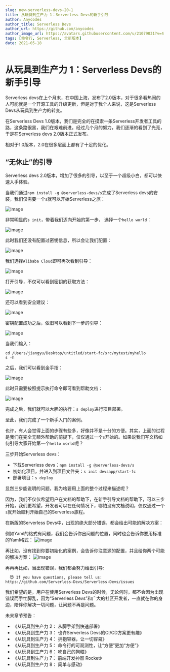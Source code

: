 ```yaml
---
slug: new-serverless-devs-20-1
title: 从玩具到生产力 1：Serverless Devs的新手引导
author: Anycodes
author_title: Serverless Devs
author_url: https://github.com/anycodes
author_image_url: https://avatars.githubusercontent.com/u/21079031?v=4
tags: [命令行, Serverless, 全新版本]
date: 2021-05-18
---
```


# 从玩具到生产力 1：Serverless Devs的新手引导

Serverless devs在上个月末，在中国上海，发布了2.0版本，对于很多看热闹的人可能就是一个开源工具的升级更新，但是对于我个人来说，这是Serverless Devs从玩具到生产力的转变。

在Serverless Devs 1.0版本，我们是完全的在摸索一条Serverless开发者工具的路，这条路很黑，我们在艰难前进。经过几个月的努力，我们逐渐的看到了光亮，于是在Serverless devs 2.0版本正式发布。

相对于1.0版本，2.0在很多层面上都有了十足的优化。

## “无休止”的引导

Serverless devs 2.0版本，增加了很多的引导，以至于一个超级小白，都可以快速入手体验。

当我们通过`npm install -g @serverless-devs/s`完成了Serverless devs的安装，我们仅需要一个`s`就可以开始Serverless之旅：

![image](https://user-images.githubusercontent.com/21079031/119006455-f929eb00-b9c2-11eb-98e0-7bb1cc451faa.png)

非常明显的`s init`，带着我们迈向开始的第一步， 选择一个`hello world`： 

![image](https://user-images.githubusercontent.com/21079031/119006717-2eced400-b9c3-11eb-8c95-0fb89f238d53.png)

此时我们还没有配置过密钥信息，所以会让我们配置：

![image](https://user-images.githubusercontent.com/21079031/119006840-4c03a280-b9c3-11eb-8f3b-4cc9e7c6a1e2.png)

我们选择`Alibaba Cloud`即可再次看到引导：

![image](https://user-images.githubusercontent.com/21079031/119006920-60479f80-b9c3-11eb-8c95-a44724566084.png)

打开引导，不仅可以看到密钥的获取方法：

![image](https://user-images.githubusercontent.com/21079031/119007001-735a6f80-b9c3-11eb-9f2c-0cf72d670b07.png)

还可以看到安全建议：

![image](https://user-images.githubusercontent.com/21079031/119007074-81a88b80-b9c3-11eb-9ceb-228f7a9d566a.png)

密钥配置成功之后，依旧可以看到下一步的引导：

![image](https://user-images.githubusercontent.com/21079031/119007477-d815ca00-b9c3-11eb-904d-9de00db9c092.png)

当我们输入：

```
cd /Users/jiangyu/Desktop/untitled/start-fc/src/mytest/myhello
s -h
```

之后，我们可以看到金手指：

![image](https://user-images.githubusercontent.com/21079031/119007629-fbd91000-b9c3-11eb-9990-161d958f615b.png)

此时只需要按照提示执行命令即可看到帮助文档：

![image](https://user-images.githubusercontent.com/21079031/119007701-0e534980-b9c4-11eb-8e88-6131b94bbab2.png)

完成之后，我们就可以大胆的执行：`s deploy`进行项目部署。

至此，我们完成了一个新手入门的案例。

也许，有人会觉得上面的步骤有些多，好像并不是十分的方便。其实，上面的过程是我们在完全无额外帮助的前提下，仅仅通过一个`s`开始的。如果说我们写文档如何引导大家开始第一个`hello world`呢？

三步开始Serverless devs：
  - 下载Serverless devs：`npm install -g @serverless-devs/s`
  - 初始化项目，并进入到项目文件夹：`s init devsapp/start-fc`
  - 部署项目：`s deploy`

显然三步能说明的问题，我为啥要用上面的整个过程来描述呢？

因为，我们不仅仅希望用户在文档的帮助下，在新手引导文档的帮助下，可以三步开始，我们更希望，开发者可以在任何情况下，哪怕没有文档说明，仅仅通过一个`s`就开始顺利开始自己的Serverless旅程。

在新版的Serverless Devs中，出现的绝大部分错误，都会给出可能的解决方案：

例如Yaml的格式有问题，我们会告诉你出问题的位置，同时也会告诉你要用标准的Yaml格式：
![image](https://user-images.githubusercontent.com/21079031/119010370-91759f00-b9c6-11eb-85d6-c2901f662378.png)


再比如，没有找到你要初始化的案例，会告诉你注意源的配置，并且给你两个可能的解决方案：
![image](https://user-images.githubusercontent.com/21079031/119010576-cb46a580-b9c6-11eb-92f7-a7666a3b43ea.png)

再再再比如，当出现错误，我们都会努力给出引导: 
```
  😈 If you have questions, please tell us: https://github.com/Serverless-Devs/Serverless-Devs/issues
```

我们希望的是，用户在使用Serverless Devs的时候，无论何时，都不会因为出现错误而手忙脚乱，因为“Serverless Devs”和广大的社区开发者，一直就在你的身边，陪伴你解决一切问题，让问题不再是问题。


未来章节预告：
- 《从玩具到生产力 2： 从脚手架到快速部署》
- 《从玩具到生产力 3： 也许Serverless Devs的CI/CD方案更有趣》
- 《从玩具到生产力 4： 拥抱容器，让一切容易》
- 《从玩具到生产力 5： 命令行的可观测性，让“方便”更加“方便”》
- 《从玩具到生产力 6： 吃自己的狗粮》
- 《从玩具到生产力 7： 前端开发神器 Rocket》
- 《从玩具到生产力 8： 简单与感动》

